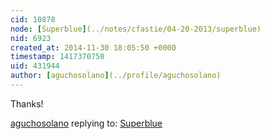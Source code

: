 ```yaml
---
cid: 10878
node: [Superblue](../notes/cfastie/04-20-2013/superblue)
nid: 6923
created_at: 2014-11-30 18:05:50 +0000
timestamp: 1417370750
uid: 431944
author: [aguchosolano](../profile/aguchosolano)
---
```


Thanks!

[aguchosolano](../profile/aguchosolano) replying to: [Superblue](../notes/cfastie/04-20-2013/superblue)

